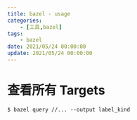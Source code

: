```yaml
---
title: bazel - usage
categories: 
	- [工具,bazel]
tags:
	- bazel
date: 2021/05/24 00:00:00
update: 2021/05/24 00:00:00
---
```


# 查看所有 Targets

```shell
$ bazel query //... --output label_kind
```

